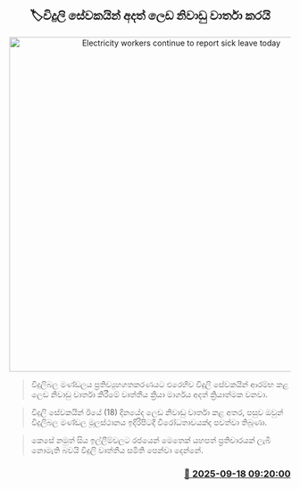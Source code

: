 <p align='center'><b><h2 align='center' title='Electricity workers continue to report sick leave today'>🏷විදුලි සේවකයින් අදත් ලෙඩ නිවාඩු වාර්තා කරයි</h2></b></p>
<p align='center'><img src='https://helakuru.sgp1.cdn.digitaloceanspaces.com/esana/images/lib/strike-new-archived.jpg' width='600' alt='Electricity workers continue to report sick leave today'></p>

> විදුලිබල මණ්ඩලය ප්‍රතිව්‍යුහගතකරණයට එරෙහිව විදුලි සේවකයින් ආරම්භ කළ ලෙඩ නිවාඩු වාර්තා කිරීමේ වෘත්තීය ක්‍රියා මාර්ගය අදත් ක්‍රියාත්මක වනවා.

> විදුලි සේවකයින් ඊයේ (18) දිනයේද ලෙඩ නිවාඩු වාර්තා කළ අතර, පසුව ඔවුන් විදුලිබල මණ්ඩල මූලස්ථානය ඉදිරිපිටදී විරෝධතාවයක්ද පවත්වා තිබුණා.

> කෙසේ නමුත් සිය ඉල්ලීම්වලට රජයෙන් මෙතෙක් යහපත් ප්‍රතිචාරයක් ලැබී නොමැති බවයි විදුලි වෘත්තීය සමිති පෙන්වා දෙන්නේ.



<h3 align='right'><a href='https://www.helakuru.lk/esana/p/113731/'>📅 2025-09-18 09:20:00</a></h3>
